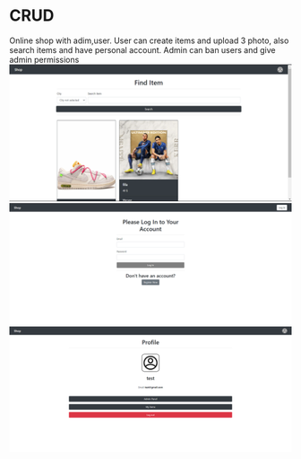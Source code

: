 # CRUD
Online shop with adim,user. User can create items and upload 3 photo, also search items and have personal account.
Admin can ban users and give admin permissions
![Image alt](https://github.com/BekzatBekmukhambetov/test/blob/main/2023-05-01.png)
![Image alt](https://github.com/BekzatBekmukhambetov/test/blob/main/p4%20(2).png)
![Image alt](https://github.com/BekzatBekmukhambetov/test/blob/main/ph1%20(3).png)
